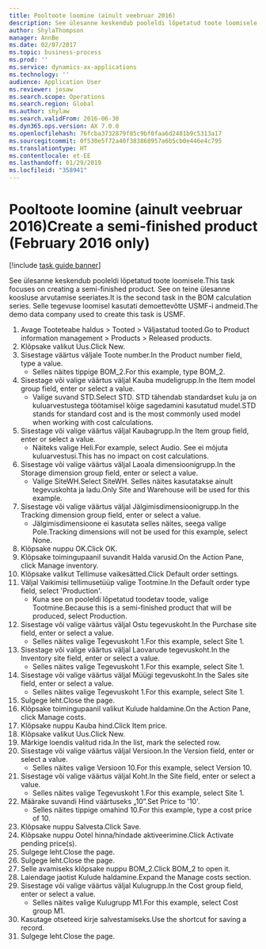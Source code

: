 ```yaml
---
title: Pooltoote loomine (ainult veebruar 2016)
description: See ülesanne keskendub pooleldi lõpetatud toote loomisele.
author: ShylaThompson
manager: AnnBe
ms.date: 02/07/2017
ms.topic: business-process
ms.prod: ''
ms.service: dynamics-ax-applications
ms.technology: ''
audience: Application User
ms.reviewer: josaw
ms.search.scope: Operations
ms.search.region: Global
ms.author: shylaw
ms.search.validFrom: 2016-06-30
ms.dyn365.ops.version: AX 7.0.0
ms.openlocfilehash: 76fcba3732879f85c9bf0faa6d2481b9c5313a17
ms.sourcegitcommit: 0f530e5f72a40f383868957a6b5cb0e446e4c795
ms.translationtype: HT
ms.contentlocale: et-EE
ms.lasthandoff: 01/29/2019
ms.locfileid: "358941"
---
```

# <a name="create-a-semi-finished-product-february-2016-only"></a><span data-ttu-id="168e4-103">Pooltoote loomine (ainult veebruar 2016)</span><span class="sxs-lookup"><span data-stu-id="168e4-103">Create a semi-finished product (February 2016 only)</span></span>

[!include [task guide banner](../../includes/task-guide-banner.md)]

<span data-ttu-id="168e4-104">See ülesanne keskendub pooleldi lõpetatud toote loomisele.</span><span class="sxs-lookup"><span data-stu-id="168e4-104">This task focuses on creating a semi-finished product.</span></span> <span data-ttu-id="168e4-105">See on teine ülesanne koosluse arvutamise seeriates.</span><span class="sxs-lookup"><span data-stu-id="168e4-105">It is the second task in the BOM calculation series.</span></span> <span data-ttu-id="168e4-106">Selle tegevuse loomisel kasutati demoettevõtte USMF-i andmeid.</span><span class="sxs-lookup"><span data-stu-id="168e4-106">The demo data company used to create this task is USMF.</span></span>

1. <span data-ttu-id="168e4-107">Avage Tooteteabe haldus > Tooted > Väljastatud tooted.</span><span class="sxs-lookup"><span data-stu-id="168e4-107">Go to Product information management > Products > Released products.</span></span>
2. <span data-ttu-id="168e4-108">Klõpsake valikut Uus.</span><span class="sxs-lookup"><span data-stu-id="168e4-108">Click New.</span></span>
3. <span data-ttu-id="168e4-109">Sisestage väärtus väljale Toote number.</span><span class="sxs-lookup"><span data-stu-id="168e4-109">In the Product number field, type a value.</span></span>
    * <span data-ttu-id="168e4-110">Selles näites tippige BOM_2.</span><span class="sxs-lookup"><span data-stu-id="168e4-110">For this example, type BOM_2.</span></span>  
4. <span data-ttu-id="168e4-111">Sisestage või valige väärtus väljal Kauba mudeligrupp.</span><span class="sxs-lookup"><span data-stu-id="168e4-111">In the Item model group field, enter or select a value.</span></span>
    * <span data-ttu-id="168e4-112">Valige suvand STD.</span><span class="sxs-lookup"><span data-stu-id="168e4-112">Select STD.</span></span> <span data-ttu-id="168e4-113">STD tähendab standardset kulu ja on kuluarvestustega töötamisel kõige sagedamini kasutatud mudel.</span><span class="sxs-lookup"><span data-stu-id="168e4-113">STD stands for standard cost and is the most commonly used model when working with cost calculations.</span></span>  
5. <span data-ttu-id="168e4-114">Sisestage või valige väärtus väljal Kaubagrupp.</span><span class="sxs-lookup"><span data-stu-id="168e4-114">In the Item group field, enter or select a value.</span></span>
    * <span data-ttu-id="168e4-115">Näiteks valige Heli.</span><span class="sxs-lookup"><span data-stu-id="168e4-115">For example, select Audio.</span></span> <span data-ttu-id="168e4-116">See ei mõjuta kuluarvestusi.</span><span class="sxs-lookup"><span data-stu-id="168e4-116">This has no impact on cost calculations.</span></span>  
6. <span data-ttu-id="168e4-117">Sisestage või valige väärtus väljal Laoala dimensioonigrupp.</span><span class="sxs-lookup"><span data-stu-id="168e4-117">In the Storage dimension group field, enter or select a value.</span></span>
    * <span data-ttu-id="168e4-118">Valige SiteWH.</span><span class="sxs-lookup"><span data-stu-id="168e4-118">Select SiteWH.</span></span> <span data-ttu-id="168e4-119">Selles näites kasutatakse ainult tegevuskohta ja ladu.</span><span class="sxs-lookup"><span data-stu-id="168e4-119">Only Site and Warehouse will be used for this example.</span></span>  
7. <span data-ttu-id="168e4-120">Sisestage või valige väärtus väljal Jälgimisdimensioonigrupp.</span><span class="sxs-lookup"><span data-stu-id="168e4-120">In the Tracking dimension group field, enter or select a value.</span></span>
    * <span data-ttu-id="168e4-121">Jälgimisdimensioone ei kasutata selles näites, seega valige Pole.</span><span class="sxs-lookup"><span data-stu-id="168e4-121">Tracking dimensions will not be used for this example, select None.</span></span>  
8. <span data-ttu-id="168e4-122">Klõpsake nuppu OK.</span><span class="sxs-lookup"><span data-stu-id="168e4-122">Click OK.</span></span>
9. <span data-ttu-id="168e4-123">Klõpsake toimingupaanil suvandit Halda varusid.</span><span class="sxs-lookup"><span data-stu-id="168e4-123">On the Action Pane, click Manage inventory.</span></span>
10. <span data-ttu-id="168e4-124">Klõpsake valikut Tellimuse vaikesätted.</span><span class="sxs-lookup"><span data-stu-id="168e4-124">Click Default order settings.</span></span>
11. <span data-ttu-id="168e4-125">Väljal Vaikimisi tellimusetüüp valige Tootmine.</span><span class="sxs-lookup"><span data-stu-id="168e4-125">In the Default order type field, select 'Production'.</span></span>
    * <span data-ttu-id="168e4-126">Kuna see on pooleldi lõpetatud toodetav toode, valige Tootmine.</span><span class="sxs-lookup"><span data-stu-id="168e4-126">Because this is a semi-finished product that will be produced, select Production.</span></span>  
12. <span data-ttu-id="168e4-127">Sisestage või valige väärtus väljal Ostu tegevuskoht.</span><span class="sxs-lookup"><span data-stu-id="168e4-127">In the Purchase site field, enter or select a value.</span></span>
    * <span data-ttu-id="168e4-128">Selles näites valige Tegevuskoht 1.</span><span class="sxs-lookup"><span data-stu-id="168e4-128">For this example, select Site 1.</span></span>  
13. <span data-ttu-id="168e4-129">Sisestage või valige väärtus väljal Laovarude tegevuskoht.</span><span class="sxs-lookup"><span data-stu-id="168e4-129">In the Inventory site field, enter or select a value.</span></span>
    * <span data-ttu-id="168e4-130">Selles näites valige Tegevuskoht 1.</span><span class="sxs-lookup"><span data-stu-id="168e4-130">For this example, select Site 1.</span></span>  
14. <span data-ttu-id="168e4-131">Sisestage või valige väärtus väljal Müügi tegevuskoht.</span><span class="sxs-lookup"><span data-stu-id="168e4-131">In the Sales site field, enter or select a value.</span></span>
    * <span data-ttu-id="168e4-132">Selles näites valige Tegevuskoht 1.</span><span class="sxs-lookup"><span data-stu-id="168e4-132">For this example, select Site 1.</span></span>  
15. <span data-ttu-id="168e4-133">Sulgege leht.</span><span class="sxs-lookup"><span data-stu-id="168e4-133">Close the page.</span></span>
16. <span data-ttu-id="168e4-134">Klõpsake toimingupaanil valikut Kulude haldamine.</span><span class="sxs-lookup"><span data-stu-id="168e4-134">On the Action Pane, click Manage costs.</span></span>
17. <span data-ttu-id="168e4-135">Klõpsake nuppu Kauba hind.</span><span class="sxs-lookup"><span data-stu-id="168e4-135">Click Item price.</span></span>
18. <span data-ttu-id="168e4-136">Klõpsake valikut Uus.</span><span class="sxs-lookup"><span data-stu-id="168e4-136">Click New.</span></span>
19. <span data-ttu-id="168e4-137">Märkige loendis valitud rida.</span><span class="sxs-lookup"><span data-stu-id="168e4-137">In the list, mark the selected row.</span></span>
20. <span data-ttu-id="168e4-138">Sisestage või valige väärtus väljal Versioon.</span><span class="sxs-lookup"><span data-stu-id="168e4-138">In the Version field, enter or select a value.</span></span>
    * <span data-ttu-id="168e4-139">Selles näites valige Versioon 10.</span><span class="sxs-lookup"><span data-stu-id="168e4-139">For this example, select Version 10.</span></span>  
21. <span data-ttu-id="168e4-140">Sisestage või valige väärtus väljal Koht.</span><span class="sxs-lookup"><span data-stu-id="168e4-140">In the Site field, enter or select a value.</span></span>
    * <span data-ttu-id="168e4-141">Selles näites valige Tegevuskoht 1.</span><span class="sxs-lookup"><span data-stu-id="168e4-141">For this example, select Site 1.</span></span>  
22. <span data-ttu-id="168e4-142">Määrake suvandi Hind väärtuseks „10”.</span><span class="sxs-lookup"><span data-stu-id="168e4-142">Set Price to '10'.</span></span>
    * <span data-ttu-id="168e4-143">Selles näites tippige omahind 10.</span><span class="sxs-lookup"><span data-stu-id="168e4-143">For this example, type a cost price of 10.</span></span>  
23. <span data-ttu-id="168e4-144">Klõpsake nuppu Salvesta.</span><span class="sxs-lookup"><span data-stu-id="168e4-144">Click Save.</span></span>
24. <span data-ttu-id="168e4-145">Klõpsake nuppu Ootel hinna/hindade aktiveerimine.</span><span class="sxs-lookup"><span data-stu-id="168e4-145">Click Activate pending price(s).</span></span>
25. <span data-ttu-id="168e4-146">Sulgege leht.</span><span class="sxs-lookup"><span data-stu-id="168e4-146">Close the page.</span></span>
26. <span data-ttu-id="168e4-147">Sulgege leht.</span><span class="sxs-lookup"><span data-stu-id="168e4-147">Close the page.</span></span>
27. <span data-ttu-id="168e4-148">Selle avamiseks klõpsake nuppu BOM_2.</span><span class="sxs-lookup"><span data-stu-id="168e4-148">Click BOM_2 to open it.</span></span>
28. <span data-ttu-id="168e4-149">Laiendage jaotist Kulude haldamine.</span><span class="sxs-lookup"><span data-stu-id="168e4-149">Expand the Manage costs section.</span></span>
29. <span data-ttu-id="168e4-150">Sisestage või valige väärtus väljal Kulugrupp.</span><span class="sxs-lookup"><span data-stu-id="168e4-150">In the Cost group field, enter or select a value.</span></span>
    * <span data-ttu-id="168e4-151">Selles näites valige Kulugrupp M1.</span><span class="sxs-lookup"><span data-stu-id="168e4-151">For this example, select Cost group M1.</span></span>  
30. <span data-ttu-id="168e4-152">Kasutage otseteed kirje salvestamiseks.</span><span class="sxs-lookup"><span data-stu-id="168e4-152">Use the shortcut for saving a record.</span></span>
31. <span data-ttu-id="168e4-153">Sulgege leht.</span><span class="sxs-lookup"><span data-stu-id="168e4-153">Close the page.</span></span>

